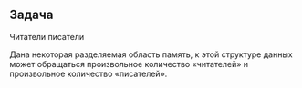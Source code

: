 ## Задача
Читатели писатели

Дана некоторая разделяемая область память,
к этой структуре данных может обращаться произвольное количество «читателей» 
и произвольное количество «писателей».
